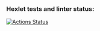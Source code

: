 ### Hexlet tests and linter status:
[![Actions Status](https://github.com/mizkuzy/frontend-project-44/workflows/hexlet-check/badge.svg)](https://github.com/mizkuzy/frontend-project-44/actions)